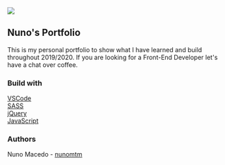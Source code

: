 <img src="/Portfolio/assets/ScreenshotPortfolio.jpg">


## Nuno's Portfolio
This is my personal portfolio to show what I have learned and build throughout 2019/2020. If you are looking for a Front-End Developer let's have a chat over coffee.


### Build with
[VSCode](https://code.visualstudio.com/) </br>
[SASS](https://sass-lang.com/) </br>
[jQuery](https://jquery.com/) </br>
[JavaScript](https://www.javascript.com/) </br>


### Authors
Nuno Macedo - [nunomtm](https://github.com/nunomtm)</br>